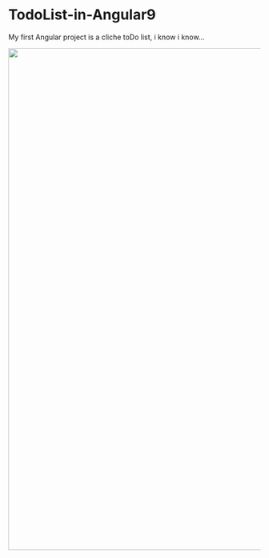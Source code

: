 # TodoList-in-Angular9
 My first Angular project is a cliche toDo list, i know i know...
 
 <img alt="" width="1000" src="https://github.com/ZekaBoga/TodoList-in-Angular9/blob/main/src/assets/demostration.gif">
